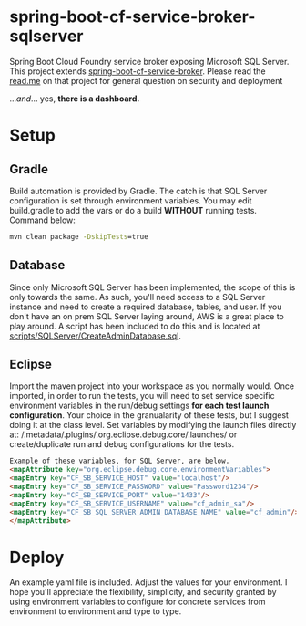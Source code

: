 spring-boot-cf-service-broker-sqlserver
=============================

Spring Boot Cloud Foundry service broker exposing Microsoft SQL Server. This project extends [spring-boot-cf-service-broker](https://github.com/cloudfoundry-community/spring-boot-cf-service-broker). Please read the [read.me](https://github.com/cloudfoundry-community/spring-boot-cf-service-broker/blob/master/README.md) on that project for general question on security and deployment

...*and*... yes, **there is a dashboard.**

# Setup
## Gradle
Build automation is provided by Gradle. The catch is that SQL Server configuration is set through environment variables. You may edit build.gradle to add the vars or do a build **WITHOUT** running tests. Command below:
```bat
mvn clean package -DskipTests=true
```
## Database
Since only Microsoft SQL Server has been implemented, the scope of this is only towards the same. As such, you'll need access to a SQL Server instance and need to create a required database, tables, and user. If you don't have an on prem SQL Server laying around, AWS is a great place to play around. A script has been included to do this and is located at [scripts/SQLServer/CreateAdminDatabase.sql](https://github.com/csvoboda-pivotal/spring-boot-cf-uni-java-broker/blob/master/Scripts/SQLServer/CreateAdminDatabase.sql).

## Eclipse
Import the maven project into your workspace as you normally would. Once imported, in order to run the tests, you will need to set service specific environment variables in the run/debug settings **for each test launch configuration**. Your choice in the granualarity of these tests, but I suggest doing it at the class level. Set variables by modifying the launch files directly at: <workspace>/.metadata/.plugins/.org.eclipse.debug.core/.launches/<runasfilename> or create/duplicate run and debug configurations for the tests.

```html
Example of these variables, for SQL Server, are below.
<mapAttribute key="org.eclipse.debug.core.environmentVariables">
<mapEntry key="CF_SB_SERVICE_HOST" value="localhost"/>
<mapEntry key="CF_SB_SERVICE_PASSWORD" value="Password1234"/>
<mapEntry key="CF_SB_SERVICE_PORT" value="1433"/>
<mapEntry key="CF_SB_SERVICE_USERNAME" value="cf_admin_sa"/>
<mapEntry key="CF_SB_SQL_SERVER_ADMIN_DATABASE_NAME" value="cf_admin"/>
</mapAttribute>
```
# Deploy
An example yaml file is included. Adjust the values for your environment. I hope you'll appreciate the flexibility, simplicity, and security granted by using environment variables to configure for concrete services from environment to environment and type to type.
